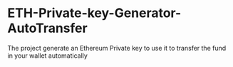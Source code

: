 # ETH-Private-key-Generator-AutoTransfer
The project generate an Ethereum Private key to use it to transfer the fund in your wallet automatically
